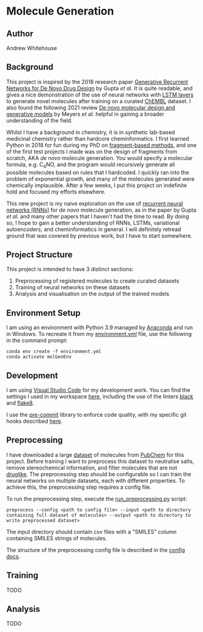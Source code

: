 # Molecule Generation

## Author

Andrew Whitehouse

## Background

This project is inspired by the 2018 research paper [Generative Recurrent Networks for De Novo Drug Design](https://www.ncbi.nlm.nih.gov/pmc/articles/PMC5836943/) by Gupta *et al*.
It is quite readable, and gives a nice demonstration of the use of neural networks with [LSTM layers](https://en.wikipedia.org/wiki/Long_short-term_memory) to generate novel molecules after training on a curated [ChEMBL](https://www.ebi.ac.uk/chembl/) dataset.
I also found the following 2021 review [De novo molecular design and generative models](https://www.sciencedirect.com/science/article/pii/S1359644621002531) by Meyers *et al.* helpful in gaining a broader understanding of the field.

Whilst I have a background in chemistry, it is in synthetic lab-based medicinal chemistry rather than hardcore cheminformatics.
I first learned Python in 2018 for fun during my PhD on [fragment-based methods](https://pubs.acs.org/doi/10.1021/acs.jmedchem.9b00809), and one of the first test projects I made was on the design of fragments from scratch, AKA *de novo* molecule generation.
You would specify a molecular formula, e.g. C<sub>4</sub>NO, and the program would recursively generate all possible molecules based on rules that I hardcoded.
I quickly ran into the problem of exponential growth, and many of the molecules generated were chemically implausible.
After a few weeks, I put this project on indefinite hold and focused my efforts elsewhere.

This new project is my naive exploration on the use of [recurrent neural networks (RNNs)](https://en.wikipedia.org/wiki/Recurrent_neural_network) for *de novo* molecule generation, as in the paper by Gupta *et al.* and many other papers that I haven't had the time to read.
By doing so, I hope to gain a better understanding of RNNs, LSTMs, variational autoencoders, and cheminformatics in general.
I will definitely retread ground that was covered by previous work, but I have to start somewhere.

## Project Structure

This project is intended to have 3 distinct sections:
1. Preprocessing of registered molecules to create curated datasets
2. Training of neural networks on these datasets
3. Analysis and visualisation on the output of the trained models

## Environment Setup

I am using an environment with Python 3.9 managed by [Anaconda](https://www.anaconda.com/) and run in Windows.
To recreate it from my [environment.yml](environment.yml) file, use the following in the command prompt:

```
conda env create -f environment.yml
conda activate molGenEnv
```

## Development

I am using [Visual Studio Code](https://code.visualstudio.com/) for my development work.
You can find the settings I used in my workspace [here](.vscode/settings.json), including the use of the linters [black](https://black.readthedocs.io/en/stable/) and [flake8](https://flake8.pycqa.org/en/latest/).

I use the [pre-commit](https://pre-commit.com/) library to enforce code quality, with my specific git hooks described [here](.pre-commit-config.yaml).

## Preprocessing

I have downloaded a large [dataset](https://ftp.ncbi.nlm.nih.gov/pubchem/Compound/Extras/CID-SMILES.gz) of molecules from [PubChem](https://pubchem.ncbi.nlm.nih.gov/) for this project.
Before training I want to preprocess this dataset to neutralise salts, remove stereochemical information, and filter molecules that are not [druglike](https://en.wikipedia.org/wiki/Druglikeness).
The preprocessing step should be configurable so I can train the neural networks on multiple datasets, each with different properties.
To achieve this, the preprocessing step requires a config file.

To run the preprocessing step, execute the [run_preprocessing.py](scripts/run_preprocessing.py) script:
```
preprocess --config <path to config file> --input <path to directory containing full dataset of molecules> --output <path to directory to write preprocessed dataset>
```

The input directory should contain csv files with a "SMILES" column containing SMILES strings of molecules.

The structure of the preprocessing config file is described in the [config docs](docs/config.md#preprocessing).

## Training

TODO

## Analysis

TODO
